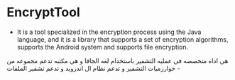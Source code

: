 # EncryptTool
- It is a tool specialized in the encryption process using the Java language, and it is a library that supports a set of encryption algorithms, supports the Android system and supports file encryption.


هي اداه متخصصه في عمليه التشفير باستخدام لغه الجافا و هي مكتبه تدعم مجموعه من خوارزميات التشفير  و تدعم نظام ال اندرويد و تدعم تشفير الملفات -
